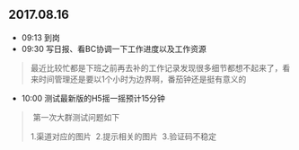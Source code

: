 ## 2017.08.16
* 09:13 到岗
* 09:30 写日报、看BC协调一下工作进度以及工作资源
>最近比较忙都是下班之前再去补的工作记录发现很多细节都想不起来了，看来时间管理还是要以1个小时为边界啊，番茄钟还是挺有意义的
* 10:00 测试最新版的H5摇一摇预计15分钟
>  第一次大群测试问题如下
>
> 1.渠道对应的图片
> 2.提示相关的图片
> 3.验证码不稳定
